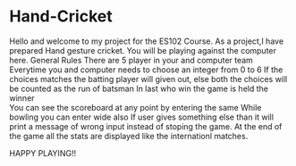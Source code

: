 # Hand-Cricket
Hello and welcome to my project for the ES102 Course. As a project,I have prepared Hand gesture cricket. You will be playing against the computer here. 
General Rules
There are 5 player in your and computer team
Everytime you and computer needs to choose an integer from 0 to 6
If the choices matches the batting player will given out, else both the choices will be counted as the run of batsman 
In last who win the game is held the winner  
You can see the scoreboard at any point by entering the same
While bowling you can enter wide also
If user gives something else than it will print a message of wrong input instead of stoping the game.
At the end of the game all the stats are displayed like the internationl matches.

HAPPY PLAYING!!
